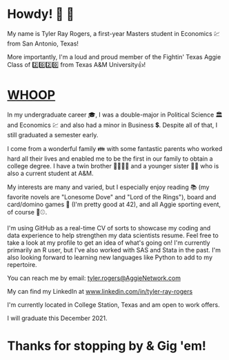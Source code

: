 # Howdy! 👋 🤠
My name is Tyler Ray Rogers, a first-year Masters student in Economics :chart: from San Antonio, Texas!

More importantly, I'm a loud and proud member of the Fightin' Texas Aggie Class of 2️⃣0️⃣2️⃣0️⃣ from Texas A&M University👍!
# [WHOOP](https://youtu.be/6h7T_zbPGBw)
In my undergraduate career :mortar_board:, I was a double-major in Political Science 🏛️ and Economics 💹 and also had a minor in Business 💲. Despite all of that, I still graduated a semester early.

I come from a wonderful family 👪 with some fantastic parents who worked hard all their lives and enabled me to be the first in our family to obtain a college degree. I have a twin brother 👨‍👩‍👦‍👦 and a younger sister 👱‍♀️ who is also a current student at A&M.

My interests are many and varied, but I especially enjoy reading 📚 (my favorite novels are "Lonesome Dove" and "Lord of the Rings"), board and card/domino games 🎲 (I'm pretty good at 42), and all Aggie sporting event, of course 🏈⚾.

I'm using GitHub as a real-time CV of sorts to showcase my coding and data experience to help strengthen my data scientists resume. Feel free to take a look at my profile to get an idea of what's going on! I'm currently primarily an R user, but I've also worked with SAS and Stata in the past. I'm also looking forward to learning new languages like Python to add to my repertoire.

You can reach me by email: tyler.rogers@AggieNetwork.com

My can find my LinkedIn at www.linkedin.com/in/tyler-ray-rogers

I'm currently located in College Station, Texas and am open to work offers.

I will graduate this December 2021.

# Thanks for stopping by & Gig 'em!
